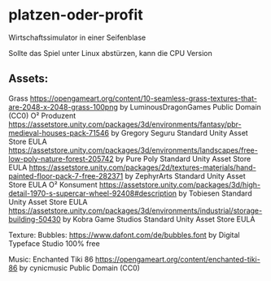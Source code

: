 # platzen-oder-profit

Wirtschaftssimulator in einer Seifenblase

Sollte das Spiel unter Linux abstürzen, kann die CPU Version 

## Assets:
Grass
https://opengameart.org/content/10-seamless-grass-textures-that-are-2048-x-2048-grass-100png
by LuminousDragonGames
Public Domain (CC0)
O² Produzent
https://assetstore.unity.com/packages/3d/environments/fantasy/pbr-medieval-houses-pack-71546
by Gregory Seguru
Standard Unity Asset Store EULA
https://assetstore.unity.com/packages/3d/environments/landscapes/free-low-poly-nature-forest-205742
by Pure Poly
Standard Unity Asset Store EULA
https://assetstore.unity.com/packages/2d/textures-materials/hand-painted-floor-pack-7-free-282371
by ZephyrArts
Standard Unity Asset Store EULA
O² Konsument
https://assetstore.unity.com/packages/3d/high-detail-1970-s-supercar-wheel-92408#description
by Tobiesen
Standard Unity Asset Store EULA
https://assetstore.unity.com/packages/3d/environments/industrial/storage-building-50430
by Kobra Game Studios
Standard Unity Asset Store EULA

Texture:
Bubbles:
https://www.dafont.com/de/bubbles.font
 by Digital Typeface Studio
100% free

Music:
Enchanted Tiki 86
https://opengameart.org/content/enchanted-tiki-86
by cynicmusic
Public Domain (CC0)
